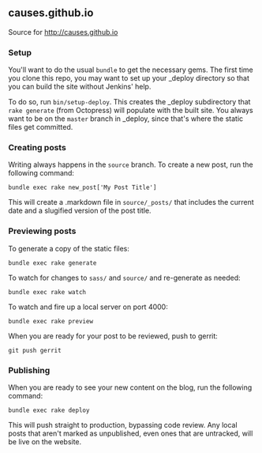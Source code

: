 ## causes.github.io

Source for <http://causes.github.io>

### Setup

You'll want to do the usual `bundle` to get the necessary gems. The first time
you clone this repo, you may want to set up your _deploy directory so that you
can build the site without Jenkins' help.

To do so, run `bin/setup-deploy`. This creates the _deploy subdirectory that
`rake generate` (from Octopress) will populate with the built site. You always
want to be on the `master` branch in _deploy, since that's where the static
files get committed.

### Creating posts

Writing always happens in the `source` branch. To create a new post, run the
following command:

    bundle exec rake new_post['My Post Title']

This will create a .markdown file in `source/_posts/` that includes the current
date and a slugified version of the post title.

### Previewing posts

To generate a copy of the static files:

    bundle exec rake generate

To watch for changes to `sass/` and `source/` and re-generate as needed:

    bundle exec rake watch

To watch and fire up a local server on port 4000:

    bundle exec rake preview

When you are ready for your post to be reviewed, push to gerrit:

    git push gerrit

### Publishing

When you are ready to see your new content on the blog, run the following
command:

    bundle exec rake deploy

This will push straight to production, bypassing code review. Any local posts
that aren't marked as unpublished, even ones that are untracked, will be live
on the website.
